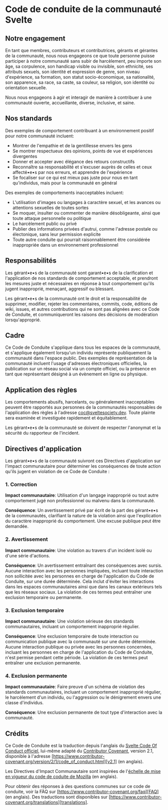 # Code de conduite de la communauté Svelte

## Notre engagement

En tant que membres, contributeurs et contributrices, gérants et gérantes de la communauté, nous nous engageons ce que toute personne puisse participer à notre communauté sans subir de harcèlement, peu importe son âge, sa corpulence, son handicap visible ou invisible, son ethnicité, ses attributs sexuels, son identité et expression de genre, son niveau d'expérience, sa formation, son statut socio-économique, sa nationalité, son apparence, sa race, sa caste, sa couleur, sa religion, son identité ou orientation sexuelle.

Nous nous engageons à agir et interagir de manière à contribuer à une communauté ouverte, accueillante, diverse, inclusive, et saine.

## Nos standards

Des exemples de comportement contribuant à un environnement positif pour notre communauté incluent:

* Montrer de l'empathie et de la gentillesse envers les gens
* Se montrer respectueux des opinions, points de vue et expériences divergentes
* Donner et accepter avec élégance des retours constructifs
* Reconnaître sa responsabilité et s'excuser auprès de celles et ceux affecté•e•s par nos erreurs, et apprendre de l'expérience
* Se focaliser sur ce qui est mieux pas juste pour nous en tant qu'individus, mais pour la communauté en général

Des exemples de comportements inacceptables incluent:

* L'utilisation d'images ou langages à caractère sexuel, et les avances ou attentions sexuelles de toutes sortes
* Se moquer, insulter ou commenter de manière désobligeante, ainsi que toute attaque personnelle ou politique
* Le harcèlement public ou privé
* Publier des informations privées d'autrui, comme l'adresse postale ou électonique, sans leur permission explicite
* Toute autre conduite qui pourrait raisonnablement être considérée inappropriée dans un environnement professionnel

## Responsabilités

Les gérant•e•s de la communauté sont garant•e•s de la clarification et l'application de nos standards de comportement acceptable, et prendront les mesures juste et nécessaires en réponse à tout comportement qu'ils jugent inapproprié, menaçant, aggressif ou blessant.

Les gérant•e•s de la communauté ont le droit et la responsabilité de supprimer, modifier, rejeter les commentaires, commits, code, éditions de wiki, issues, et autres contributions qui ne sont pas alignées avec ce Code de Conduite, et communiqueront les raisons des décisions de modération lorsqu'approprié.

## Cadre

Ce Code de Conduite s'applique dans tous les espaces de la communauté, et s'applique également lorsqu'un individu représente publiquement la communauté dans l'espace public. Des exemples de représentation de la communauté incluent l'usage d'adresses électroniques officielles, la publication sur un réseau social via un compte officiel, ou la présence en tant que représentant désigné à un évènement en ligne ou physique.

## Application des règles

Les comportements abusifs, harcelants, ou généralement inacceptables peuvent être rapportés aux personnes de la communautés responsables de l'application des règles à l'adresse coc@sveltesociety.dev. Toute plainte sera examinée et investiguée rapidement et équitablement.

Les gérant•e•s de la communauté se doivent de respecter l'anonymat et la sécurité du rapporteur de l'incident.

## Directives d'application

Les gérant•e•s de la communauté suivront ces Directives d'application sur l'impact communautaire pour déterminer les conséquences de toute action qu'ils jugent en violation de ce Code de Conduite :

### 1. Correction

**Impact communautaire**: Utilisation d'un langage inapproprié ou tout autre comportement jugé non professionnel ou malvenu dans la communauté.

**Conséquence**: Un avertissement privé par écrit de la part des gérant•e•s de la communautés, clarifiant la nature de la violation ainsi que l'explication du caractère inapproprié du comportement. Une excuse publique peut être demandée.

### 2. Avertissement

**Impact communautaire**: Une violation au travers d'un incident isolé ou d'une série d'actions.

**Conséquence**: Un avertissement entraînant des conséquences avec sursis. Aucune interaction avec les personnes impliquées, incluant toute interaction non sollicitée avec les personnes en charge de l'application du Code de Conduite, sur une durée déterminée. Cela inclut d'éviter les interactions dans les espaces communautaires ainsi que dans les canaux extérieurs tels que les réseaux sociaux. La violation de ces termes peut entraîner une exclusion temporaire ou permanente.

### 3. Exclusion temporaire

**Impact communautaire**: Une violation sérieuse des standards communautaires, incluant un comportement inapproprié régulier.

**Conséquence**: Une exclusion temporaire de toute interaction ou communication publique avec la communauté sur une durée déterminée. Aucune interaction publique ou privée avec les personnes concernées, incluant les personnes en charge de l'application du Code de Conduite, n'est permise pendant cette période. La violation de ces termes peut entraîner une exclusion permanente.

### 4. Exclusion permanente

**Impact communautaire**: Faire preuve d'un schéma de violation des standards communautaires, incluant un comportement inapproprié régulier, le harcèlement d'un individu, ou l'aggression ou le dénigrement envers une classe d'individus.

**Conséquence**: Une exclusion permanente de tout type d'interaction avec la communauté.

## Crédits

Ce Code de Conduite est la traduction depuis l'anglais du [Svelte Code Of Conduct officiel][Svelte CoC], lui-même adapté du [Contributor Covenant][homepage], version 2.1, disponible à l'adresse [https://www.contributor-covenant.org/version/2/1/code_of_conduct.html][v2.1] (en anglais).

Les Directives d'Impact Communautaire sont inspirées de l'[échelle de mise en vigueur du code de coduite de Mozilla][Mozilla CoC] (en anglais).

Pour obtenir des réponses à des questions communes sur ce code de conduite, voir la FÀQ sur [https://www.contributor-covenant.org/faq][FAQ] (en anglais). Des traductions sont disponibles sur [https://www.contributor-covenant.org/translations][translations].

[Svelte CoC]: https://github.com/sveltejs/community/blob/main/CODE_OF_CONDUCT.md
[homepage]: https://www.contributor-covenant.org
[v2.1]: https://www.contributor-covenant.org/version/2/1/code_of_conduct.html
[Mozilla CoC]: https://github.com/mozilla/diversity
[FAQ]: https://www.contributor-covenant.org/faq
[translations]: https://www.contributor-covenant.org/translations
